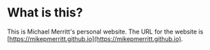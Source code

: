 # What is this?

This is Michael Merritt's personal website. The URL for the website is [https://mikepmerritt.github.io](https://mikepmerritt.github.io).